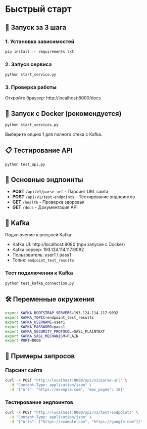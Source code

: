 # Быстрый старт

## 🚀 Запуск за 3 шага

### 1. Установка зависимостей
```bash
pip install -r requirements.txt
```

### 2. Запуск сервиса
```bash
python start_service.py
```

### 3. Проверка работы
Откройте браузер: http://localhost:8000/docs

## 🐳 Запуск с Docker (рекомендуется)

```bash
python start_services.py
```

Выберите опцию 1 для полного стека с Kafka.

## 📋 Тестирование API

```bash
python test_api.py
```

## 🔧 Основные эндпоинты

- **POST** `/api/v1/parse-url` - Парсинг URL сайта
- **POST** `/api/v1/test-endpoints` - Тестирование эндпоинтов
- **GET** `/health` - Проверка здоровья
- **GET** `/docs` - Документация API

## 📨 Kafka

Подключение к внешней Kafka:
- Kafka UI: http://localhost:8080 (при запуске с Docker)
- Kafka сервер: 193.124.114.117:9092
- Пользователь: user1 / pass1
- Топик: `endpoint_test_results`

### Тест подключения к Kafka
```bash
python test_kafka_connection.py
```

## 🛠️ Переменные окружения

```bash
export KAFKA_BOOTSTRAP_SERVERS=193.124.114.117:9092
export KAFKA_TOPIC=endpoint_test_results
export KAFKA_USERNAME=user1
export KAFKA_PASSWORD=pass1
export KAFKA_SECURITY_PROTOCOL=SASL_PLAINTEXT
export KAFKA_SASL_MECHANISM=PLAIN
export PORT=8000
```

## 📝 Примеры запросов

### Парсинг сайта
```bash
curl -X POST "http://localhost:8000/api/v1/parse-url" \
  -H "Content-Type: application/json" \
  -d '{"url": "https://example.com", "max_pages": 10}'
```

### Тестирование эндпоинтов
```bash
curl -X POST "http://localhost:8000/api/v1/test-endpoints" \
  -H "Content-Type: application/json" \
  -d '{"urls": ["https://example.com", "https://google.com"]}'
```
